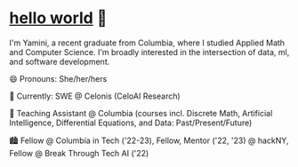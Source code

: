 # [hello world](http://yaminivibha.com)  👋

<!--
**yva2002/yva2002** is a ✨ _special_ ✨ repository because its `README.md` (this file) appears on your GitHub profile.-->

I'm Yamini, a recent graduate from Columbia, where I studied Applied Math and Computer Science. I'm broadly interested in the intersection of data, ml, and software development. 

😄 Pronouns: She/her/hers

🤖 Currently: SWE @ Celonis (CeloAI Research)

👯 Teaching Assistant @ Columbia (courses incl. Discrete Math, Artificial Intelligence, Differential Equations, and Data: Past/Present/Future)

🏙️ Fellow @ Columbia in Tech ('22-23), Fellow, Mentor ('22, '23) @ hackNY, Fellow @ Break Through Tech AI ('22)
